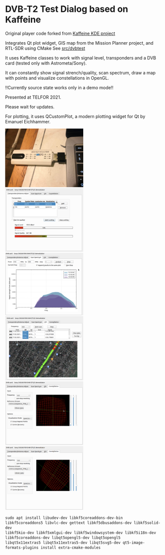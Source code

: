 DVB-T2 Test Dialog based on Kaffeine
===================

Original player code forked from <a href="https://github.com/KDE/kaffeine">Kaffeine KDE project</a>

Integrates Qt plot widget, GIS map from the Mission Planner project, and RTL-SDR using CMake See <a href = "src/dvbtest">src/dvbtest</a>

It uses Kaffeine classes to work with signal level, transponders and a DVB card (tested only with Astrometa/Sony). 

It can constantly show signal strench/quality, scan spectrum, draw a map with points and visualize constellations in OpenGL.

!!Currently source state works only in a demo mode!!

Presented at TELFOR 2021.

Please wait for updates.

For plotting, it uses QCustomPlot, a modern plotting widget for Qt by Emanuel Eichhammer.       

<img src = "dvb_card.jpg" width = "50%" />
<img src = "dvb0.png" width = "50%" />
<img src = "dvb1.png" width = "50%" />
<img src = "dvb2.png" width = "50%" />
<img src = "dvb3.png" width = "50%"/>
<img src = "dvb4.png" width = "50%"/>

```
sudo apt install libudev-dev libkf5coreaddons-dev-bin libkf5coreaddons5 libvlc-dev gettext libkf5dbusaddons-dev libkf5solid-dev 
libkf5kio-dev libkf5xmlgui-dev libkf5windowsystem-dev libkf5i18n-dev libkf5coreaddons-dev libqt5opengl5-dev libqt5opengl5 
libqt5x11extras5 libqt5x11extras5-dev libqt5svg5-dev qt5-image-formats-plugins install extra-cmake-modules
```
